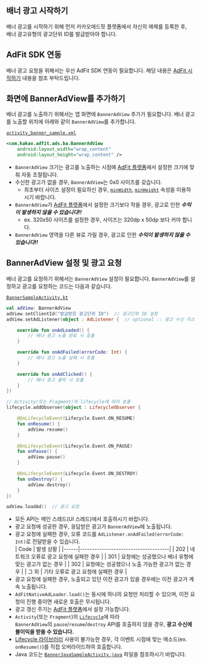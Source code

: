 ## 배너 광고 시작하기

배너 광고를 시작하기 위해 먼저 카카오애드핏 플랫폼에서 자신의 매체를 등록한 후, <br/>
배너 광고유형의 광고단위 ID를 발급받아야 합니다.


## AdFit SDK 연동

배너 광고 요청을 위해서는 우선 AdFit SDK 연동이 필요합니다.
해당 내용은 [AdFit 시작하기](GUIDE.md#adfit-시작하기) 내용을 참조 부탁드립니다.


## 화면에 BannerAdView를 추가하기

배너 광고를 노출하기 위해서는 앱 화면에 `BannerAdView` 추가가 필요합니다.
배너 광고를 노출할 위치에 아래와 같이 `BannerAdView`를 추가합니다.

[`activity_banner_sample.xml`](https://github.com/adfit/adfit-android-sdk/blob/master/app/src/main/res/layout/activity_banner_sample.xml)
```xml
<com.kakao.adfit.ads.ba.BannerAdView
    android:layout_width="wrap_content"
    android:layout_height="wrap_content" />
```

* `BannerAdView` 크기는 광고를 노출하는 시점에 [AdFit 플랫폼](https://adfit.kakao.com)에서 설정한 크기에 맞춰 자동 조절됩니다.
* 수신한 광고가 없을 경우, `BannerAdView`는 0x0 사이즈를 갖습니다.
  * 최초부터 사이즈 설정이 필요하신 경우, [`minWidth`](https://developer.android.com/reference/android/view/View#attr_android:minWidth), [`minHeight`](https://developer.android.com/reference/android/view/View#attr_android:minHeight) 속성을 이용하시기 바랍니다.
* `BannerAdView`가 [AdFit 플랫폼](https://adfit.kakao.com)에서 설정한 크기보다 작을 경우, 광고로 인한 **_수익이 발생하지 않을 수 있습니다!!_**
  * ex. 320x50 사이즈를 설정한 경우, 사이즈는 320dp x 50dp 보다 커야 합니다.
* `BannerAdView` 영역을 다른 뷰로 가릴 경우, 광고로 인한 **_수익이 발생하지 않을 수 있습니다!!_**


## BannerAdView 설정 및 광고 요청

배너 광고를 요청하기 위해서는 `BannerAdView` 설정이 필요합니다.
`BannerAdView`를 설정하고 광고를 요청하는 코드는 다음과 같습니다.

[`BannerSampleActivity.kt`](https://github.com/adfit/adfit-android-sdk/blob/master/app/src/main/java/com/kakao/adfit/publisher/sample/BannerSampleActivity.kt)
```kotlin
val adView: BannerAdView
adView.setClientId("발급받은 광고단위 ID")  // 광고단위 ID 설정
adView.setAdListener(object : AdListener {  // optional :: 광고 수신 리스너 설정

    override fun onAdLoaded() {
        // 배너 광고 노출 완료 시 호출
    }

    override fun onAdFailed(errorCode: Int) {
        // 배너 광고 노출 실패 시 호출
    }

    override fun onAdClicked() {
        // 배너 광고 클릭 시 호출
    }
})

// Activity(또는 Fragment)의 lifecycle에 따라 호출
lifecycle.addObserver(object : LifecycleObserver {

    @OnLifecycleEvent(Lifecycle.Event.ON_RESUME)
    fun onResume() {
        adView.resume()
    }

    @OnLifecycleEvent(Lifecycle.Event.ON_PAUSE)
    fun onPause() {
        adView.pause()
    }

    @OnLifecycleEvent(Lifecycle.Event.ON_DESTROY)
    fun onDestroy() {
        adView.destroy()
    }
})

adView.loadAd()  // 광고 요청
```

* 모든 API는 메인 스레드(UI 스레드)에서 호출하시기 바랍니다.
* 광고 요청에 성공한 경우, 응답받은 광고가 `BannerAdView`에 노출됩니다.
* 광고 요청에 실패한 경우, 오류 코드를 `AdListener.onAdFailed(errorCode: Int)`로 전달받을 수 있습니다.<br/>
  | Code | 발생 상황                              |
  |------|-------------------------------------|
  | 202  | 네트워크 오류로 광고 요청에 실패한 경우        |
  | 301  | 요청에는 성공했으나 배너 유형에 맞는 광고가 없는 경우 |
  | 302  | 요청에는 성공했으나 노출 가능한 광고가 없는 경우 |
  | 그 외 | 기타 오류로 광고 요청에 실패한 경우           |
* 광고 요청에 실패한 경우, 노출되고 있던 이전 광고가 있을 경우에는 이전 광고가 계속 노출됩니다.
* `AdFitNativeAdLoader.load()`는 동시에 하나의 요청만 처리할 수 있으며, 이전 요청이 진행 중이면 새로운 호출은 무시됩니다.
* 광고 갱신 주기는 [AdFit 플랫폼](https://adfit.kakao.com)에서 설정 가능합니다.
* `Activity`(또는 `Fragment`)의 [`Lifecycle`](https://developer.android.com/guide/components/activities/activity-lifecycle#lc)에 따라 <br/>
`BannerAdView`의 `pause`/`resume`/`destroy` API를 호출하지 않을 경우, **광고 수신에 불이익을 받을 수 있습니다.**
* [Lifecycle 라이브러리](https://developer.android.com/topic/libraries/architecture/lifecycle) 사용이 불가능한 경우,
각 이벤트 시점에 맞는 메소드(ex. `onResume()`)를 직접 오버라이드하여 호출합니다.
* Java 코드는 [`BannerJavaSampleActivity.java`](https://github.com/adfit/adfit-android-sdk/blob/master/app/src/main/java/com/kakao/adfit/publisher/sample/BannerJavaSampleActivity.java) 파일을 참조하시기 바랍니다.
